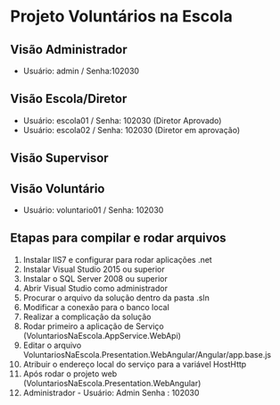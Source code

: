 # Projeto Voluntários na Escola

## Visão Administrador  
  * Usuário: admin / Senha:102030 

## Visão Escola/Diretor  
  * Usuário: escola01 / Senha: 102030 (Diretor Aprovado) 
  * Usuário: escola02 / Senha: 102030 (Diretor em aprovação) 

## Visão Supervisor

## Visão Voluntário 
  * Usuário: voluntario01 / Senha: 102030 
 
 
## Etapas para compilar e rodar arquivos 
 
1. Instalar IIS7 e configurar para rodar aplicações .net
2. Instalar Visual Studio 2015 ou superior
3. Instalar o SQL Server 2008 ou superior
4. Abrir Visual Studio como administrador
5. Procurar o arquivo da solução dentro da pasta .sln
6. Modificar a conexão para o banco local
7. Realizar a complicação da solução
8. Rodar primeiro a aplicação de Serviço (VoluntariosNaEscola.AppService.WebApi)
9. Editar o arquivo VoluntariosNaEscola.Presentation.WebAngular/Angular/app.base.js
  1. Atribuir o endereço local do serviço para a variável HostHttp  
10. Após rodar o projeto web (VoluntariosNaEscola.Presentation.WebAngular)
11. Administrador - Usuário: Admin Senha : 102030 
